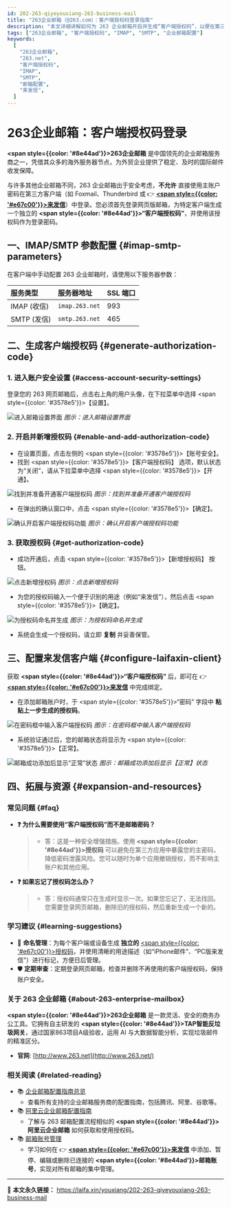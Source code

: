 ```yaml
---
id: 202-263-qiyeyouxiang-263-business-mail
title: "263企业邮箱（@263.com）：客户端授权码登录指南"
description: "本文详细讲解如何为 263 企业邮箱开启并生成“客户端授权码”，以便在第三方邮件客户端（如来发信）中通过 IMAP/SMTP 协议安全地收发邮件。"
tags: ["263企业邮箱", "客户端授权码", "IMAP", "SMTP", "企业邮箱配置"]
keywords:
  [
    "263企业邮箱",
    "263.net",
    "客户端授权码",
    "IMAP",
    "SMTP",
    "邮箱配置",
    "来发信",
  ]
---
```


# 263企业邮箱：客户端授权码登录

**<span style={{color: '#8e44ad'}}>263企业邮箱</span>** 是中国领先的企业邮箱服务商之一，凭借其众多的海外服务器节点，为外贸企业提供了稳定、及时的国际邮件收发保障。

与许多其他企业邮箱不同，263 企业邮箱出于安全考虑，**不允许** 直接使用主账户密码在第三方客户端（如 Foxmail、Thunderbird 或 👉 [**<span style={{color: '#e67c00'}}>来发信</span>**](https://laifaxin.com)）中登录。您必须首先登录网页版邮箱，为特定客户端生成一个独立的 **<span style={{color: '#8e44ad'}}>“客户端授权码”</span>**，并使用该授权码作为登录密码。

## 一、IMAP/SMTP 参数配置 {#imap-smtp-parameters}

在客户端中手动配置 263 企业邮箱时，请使用以下服务器参数：

| **服务类型** | **服务器地址** | **SSL 端口** |
| :----------- | :------------- | :----------- |
| IMAP (收信)  | `imap.263.net` | 993          |
| SMTP (发信)  | `smtp.263.net` | 465          |

## 二、生成客户端授权码 {#generate-authorization-code}

### 1. 进入账户安全设置 {#access-account-security-settings}

登录您的 263 网页邮箱后，点击右上角的用户头像，在下拉菜单中选择 <span style={{color: '#3578e5'}}>【设置】</span>。

![进入邮箱设置界面](https://cos.files.maozhishi.com/data/web/web-files/img/1721146843829.png)
_图示：进入邮箱设置界面_

### 2. 开启并新增授权码 {#enable-and-add-authorization-code}

- 在设置页面，点击左侧的 <span style={{color: '#3578e5'}}>【账号安全】</span>。
- 找到 <span style={{color: '#3578e5'}}>【客户端授权码】</span> 选项，默认状态为“关闭”，请从下拉菜单中选择 <span style={{color: '#3578e5'}}>【开通】</span>。

![找到并准备开通客户端授权码](https://cos.files.maozhishi.com/data/web/web-files/img/1721146843831.png)
_图示：找到并准备开通客户端授权码_

- 在弹出的确认窗口中，点击 <span style={{color: '#3578e5'}}>【确定】</span>。

![确认开启客户端授权码功能](https://cos.files.maozhishi.com/data/web/web-files/img/1721146843832.png)
_图示：确认开启客户端授权码功能_

### 3. 获取授权码 {#get-authorization-code}

- 成功开通后，点击 <span style={{color: '#3578e5'}}>【新增授权码】</span> 按钮。

![点击新增授权码](https://cos.files.maozhishi.com/data/web/web-files/img/1721146843830.png)
_图示：点击新增授权码_

- 为您的授权码输入一个便于识别的用途（例如“来发信”），然后点击 <span style={{color: '#3578e5'}}>【确定】</span>。

![为授权码命名并生成](https://cos.files.maozhishi.com/data/web/web-files/img/1721146843813.png)
_图示：为授权码命名并生成_

- 系统会生成一个授权码，请立即 **复制** 并妥善保管。

## 三、配置来发信客户端 {#configure-laifaxin-client}

获取 **<span style={{color: '#8e44ad'}}>“客户端授权码”</span>** 后，即可在 👉 [**<span style={{color: '#e67c00'}}>来发信</span>**](https://laifaxin.com) 中完成绑定。

- 在添加邮箱账户时，于 <span style={{color: '#3578e5'}}>“密码”</span> 字段中 **粘贴上一步生成的授权码**。

![在密码框中输入客户端授权码](https://cos.files.maozhishi.com/data/web/web-files/img/1721146843837.png)
_图示：在密码框中输入客户端授权码_

- 系统验证通过后，您的邮箱状态将显示为 <span style={{color: '#3578e5'}}>【正常】</span>。

![邮箱成功添加后显示“正常”状态](https://cos.files.maozhishi.com/data/web/web-files/img/1721146843812.png)
_图示：邮箱成功添加后显示【正常】状态_

## 四、拓展与资源 {#expansion-and-resources}

### 常见问题 {#faq}

- **❓ 为什么需要使用“客户端授权码”而不是邮箱密码？**

  > - 答：这是一种安全增强措施。使用 **<span style={{color: '#8e44ad'}}>授权码</span>** 可以避免在第三方应用中暴露您的主密码，降低密码泄露风险。您可以随时为单个应用撤销授权，而不影响主账户和其他应用。

- **❓ 如果忘记了授权码怎么办？**
  > - 答：授权码通常只在生成时显示一次。如果您忘记了，无法找回。您需要登录网页邮箱，删除旧的授权码，然后重新生成一个新的。

### 学习建议 {#learning-suggestions}

- 🔖 **命名管理**：为每个客户端或设备生成 **独立的** <u><span style={{color: '#e67c00'}}>授权码</span></u>，并使用清晰的用途描述（如“iPhone邮件”、“PC版来发信”）进行标记，方便日后管理。
- 🛡️ **定期审查**：定期登录网页邮箱，检查并删除不再使用的客户端授权码，保持账户安全。

### 关于 263 企业邮箱 {#about-263-enterprise-mailbox}

**<span style={{color: '#8e44ad'}}>263企业邮箱</span>** 是一款灵活、安全的商务办公工具。它拥有自主研发的 **<span style={{color: '#8e44ad'}}>TAP智能反垃圾网关</span>**，通过国家863项目A级验收，运用 AI 与大数据智能分析，实现垃圾邮件的精准区分。

- **官网**: [http://www.263.net](http://www.263.net/)

### 相关阅读 {#related-reading}

- 📚 [企业邮箱配置指南总览](./200-qiyeyouxiang-enterprise-mailbox)
  - 查看所有支持的企业邮箱服务商的配置指南，包括腾讯、阿里、谷歌等。
- 📚 [阿里云企业邮箱配置指南](./203-aliyun-qiyeyouxiang-alibaba-cloud-enterprise-mailbox)
  - 了解与 263 邮箱配置流程相似的 **<span style={{color: '#8e44ad'}}>阿里云企业邮箱</span>** 如何获取和使用授权码。
- 📚 [邮箱账号管理](../zhinan/email-account)
  - 学习如何在 👉 [**<span style={{color: '#e67c00'}}>来发信</span>**](https://laifaxin.com) 中添加、暂停、编辑或删除已连接的 **<span style={{color: '#8e44ad'}}>邮箱账号</span>**，实现对所有邮箱的集中管理。

---

🔗 **本文永久链接：** https://laifa.xin/youxiang/202-263-qiyeyouxiang-263-business-mail

